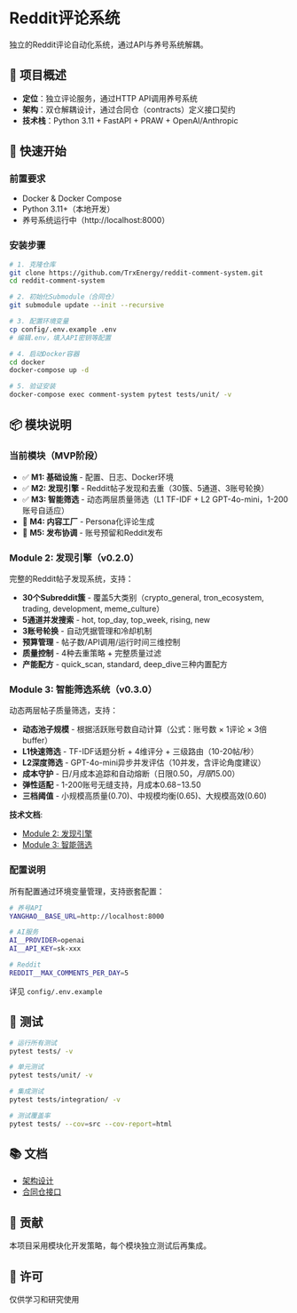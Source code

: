 # Reddit评论系统

独立的Reddit评论自动化系统，通过API与养号系统解耦。

## 🎯 项目概述

- **定位**：独立评论服务，通过HTTP API调用养号系统
- **架构**：双仓解耦设计，通过合同仓（contracts）定义接口契约
- **技术栈**：Python 3.11 + FastAPI + PRAW + OpenAI/Anthropic

## 🚀 快速开始

### 前置要求

- Docker & Docker Compose
- Python 3.11+（本地开发）
- 养号系统运行中（http://localhost:8000）

### 安装步骤

```bash
# 1. 克隆仓库
git clone https://github.com/TrxEnergy/reddit-comment-system.git
cd reddit-comment-system

# 2. 初始化Submodule（合同仓）
git submodule update --init --recursive

# 3. 配置环境变量
cp config/.env.example .env
# 编辑.env，填入API密钥等配置

# 4. 启动Docker容器
cd docker
docker-compose up -d

# 5. 验证安装
docker-compose exec comment-system pytest tests/unit/ -v
```

## 📦 模块说明

### 当前模块（MVP阶段）

- ✅ **M1: 基础设施** - 配置、日志、Docker环境
- ✅ **M2: 发现引擎** - Reddit帖子发现和去重（30簇、5通道、3账号轮换）
- ✅ **M3: 智能筛选** - 动态两层质量筛选（L1 TF-IDF + L2 GPT-4o-mini，1-200账号自适应）
- 🚧 **M4: 内容工厂** - Persona化评论生成
- 🚧 **M5: 发布协调** - 账号预留和Reddit发布

### Module 2: 发现引擎（v0.2.0）

完整的Reddit帖子发现系统，支持：
- **30个Subreddit簇** - 覆盖5大类别（crypto_general, tron_ecosystem, trading, development, meme_culture）
- **5通道并发搜索** - hot, top_day, top_week, rising, new
- **3账号轮换** - 自动凭据管理和冷却机制
- **预算管理** - 帖子数/API调用/运行时间三维控制
- **质量控制** - 4种去重策略 + 完整质量过滤
- **产能配方** - quick_scan, standard, deep_dive三种内置配方

### Module 3: 智能筛选系统（v0.3.0）

动态两层帖子质量筛选，支持：
- **动态池子规模** - 根据活跃账号数自动计算（公式：账号数 × 1评论 × 3倍buffer）
- **L1快速筛选** - TF-IDF话题分析 + 4维评分 + 三级路由（10-20帖/秒）
- **L2深度筛选** - GPT-4o-mini异步并发评估（10并发，含评论角度建议）
- **成本守护** - 日/月成本追踪和自动熔断（日限$0.50，月限$15.00）
- **弹性适配** - 1-200账号无缝支持，月成本$0.68-$13.50
- **三档阈值** - 小规模高质量(0.70)、中规模均衡(0.65)、大规模高效(0.60)

**技术文档**:
- [Module 2: 发现引擎](docs/MODULE_2_DISCOVERY.md)
- [Module 3: 智能筛选](docs/MODULE_3_SCREENING.md)

### 配置说明

所有配置通过环境变量管理，支持嵌套配置：

```bash
# 养号API
YANGHAO__BASE_URL=http://localhost:8000

# AI服务
AI__PROVIDER=openai
AI__API_KEY=sk-xxx

# Reddit
REDDIT__MAX_COMMENTS_PER_DAY=5
```

详见 `config/.env.example`

## 🧪 测试

```bash
# 运行所有测试
pytest tests/ -v

# 单元测试
pytest tests/unit/ -v

# 集成测试
pytest tests/integration/ -v

# 测试覆盖率
pytest tests/ --cov=src --cov-report=html
```

## 📚 文档

- [架构设计](./ARCHITECTURE.md)
- [合同仓接口](./contracts/README.md)

## 🤝 贡献

本项目采用模块化开发策略，每个模块独立测试后再集成。

## 📄 许可

仅供学习和研究使用
